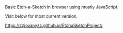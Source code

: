 Basic Etch-a-Sketch in browser using mostly JavaScript.

Visit below for most current version.


https://zzjovanyzz.github.io/EtchaSketchProject/
